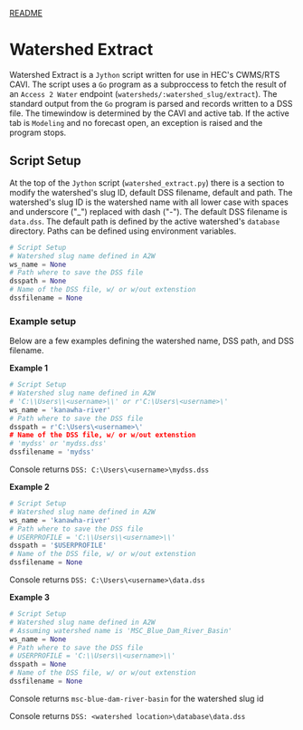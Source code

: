 [README](../../README.md)
# Watershed Extract

Watershed Extract is a `Jython` script written for use in HEC's CWMS/RTS CAVI.  The script uses a `Go` program as a subproccess to fetch the result of an `Access 2 Water` endpoint (`watersheds/:watershed_slug/extract`).  The standard output from the `Go` program is parsed and records written to a DSS file.  The timewindow is determined by the CAVI and active tab.  If the active tab is `Modeling` and no forecast open, an exception is raised and the program stops.

## Script Setup

At the top of the `Jython` script (`watershed_extract.py`) there is a section to modify the watershed's slug ID, default DSS filename, default and path.  The watershed's slug ID is the watershed name with all lower case with spaces and underscore ("_") replaced with dash ("-").  The default DSS filename is `data.dss`.  The default path is defined by the active watershed's `database` directory.  Paths can be defined using environment variables.

```python
# Script Setup
# Watershed slug name defined in A2W
ws_name = None
# Path where to save the DSS file
dsspath = None
# Name of the DSS file, w/ or w/out extenstion
dssfilename = None
```

### Example setup

Below are a few examples defining the watershed name, DSS path, and DSS filename.

__Example 1__

```python
# Script Setup
# Watershed slug name defined in A2W
# 'C:\\Users\\<username>\\' or r'C:\Users\<username>\'
ws_name = 'kanawha-river'
# Path where to save the DSS file
dsspath = r'C:\Users\<username>\'
# Name of the DSS file, w/ or w/out extenstion
# 'mydss' or 'mydss.dss'
dssfilename = 'mydss'
```

Console returns `DSS: C:\Users\<username>\mydss.dss`

__Example 2__

```python
# Script Setup
# Watershed slug name defined in A2W
ws_name = 'kanawha-river'
# Path where to save the DSS file
# USERPROFILE = 'C:\\Users\\<username>\\'
dsspath = '$USERPROFILE'
# Name of the DSS file, w/ or w/out extenstion
dssfilename = None
```

Console returns `DSS: C:\Users\<username>\data.dss`

__Example 3__

```python
# Script Setup
# Watershed slug name defined in A2W
# Assuming watershed name is 'MSC_Blue_Dam_River_Basin'
ws_name = None
# Path where to save the DSS file
# USERPROFILE = 'C:\\Users\\<username>\\'
dsspath = None
# Name of the DSS file, w/ or w/out extenstion
dssfilename = None
```

Console returns `msc-blue-dam-river-basin` for the watershed slug id

Console returns `DSS: <watershed location>\database\data.dss`
